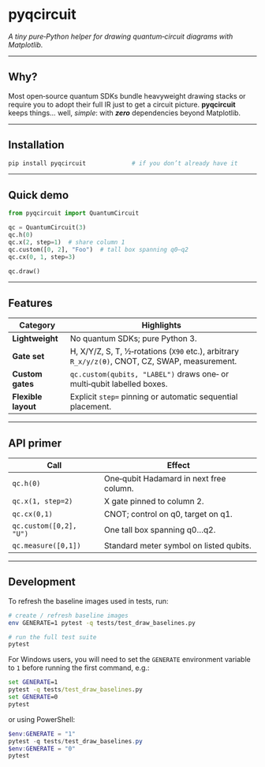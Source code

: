# pyqcircuit

*A tiny pure‑Python helper for drawing quantum‑circuit diagrams with Matplotlib.*

---

## Why?

Most open‑source quantum SDKs bundle heavyweight drawing stacks or require you
to adopt their full IR just to get a circuit picture. **pyqcircuit**
keeps things… well, *simple*: with ***zero*** dependencies
beyond Matplotlib.

---

## Installation

```bash
pip install pyqcircuit             # if you don’t already have it
```

---

## Quick demo

```python
from pyqcircuit import QuantumCircuit

qc = QuantumCircuit(3)
qc.h(0)
qc.x(2, step=1)  # share column 1
qc.custom([0, 2], "Foo")  # tall box spanning q0–q2
qc.cx(0, 1, step=3)

qc.draw()
```

---

## Features

| Category            | Highlights                                                                                     |
|---------------------|------------------------------------------------------------------------------------------------|
| **Lightweight**     | No quantum SDKs; pure Python 3.                                                                |
| **Gate set**        | H, X/Y/Z, S, T, ½‑rotations (`X90` etc.), arbitrary `R_x/y/z(θ)`, CNOT, CZ, SWAP, measurement. |
| **Custom gates**    | `qc.custom(qubits, "LABEL")` draws one‑ or multi‑qubit labelled boxes.                         |
| **Flexible layout** | Explicit `step=` pinning or automatic sequential placement.                                    |

---

## API primer

| Call                    | Effect                                  |
|-------------------------|-----------------------------------------|
| `qc.h(0)`               | One‑qubit Hadamard in next free column. |
| `qc.x(1, step=2)`       | X gate pinned to column 2.              |
| `qc.cx(0,1)`            | CNOT; control on q0, target on q1.      |
| `qc.custom([0,2], "U")` | One tall box spanning q0…q2.            |
| `qc.measure([0,1])`     | Standard meter symbol on listed qubits. |

---

## Development

To refresh the baseline images used in tests, run:

```bash
# create / refresh baseline images
env GENERATE=1 pytest -q tests/test_draw_baselines.py

# run the full test suite
pytest
```

For Windows users, you will need to set the `GENERATE` environment variable
to `1` before running the first command, e.g.:

```cmd
set GENERATE=1
pytest -q tests/test_draw_baselines.py
set GENERATE=0
pytest
```

or using PowerShell:

```powershell
$env:GENERATE = "1"
pytest -q tests/test_draw_baselines.py
$env:GENERATE = "0"
pytest
```
